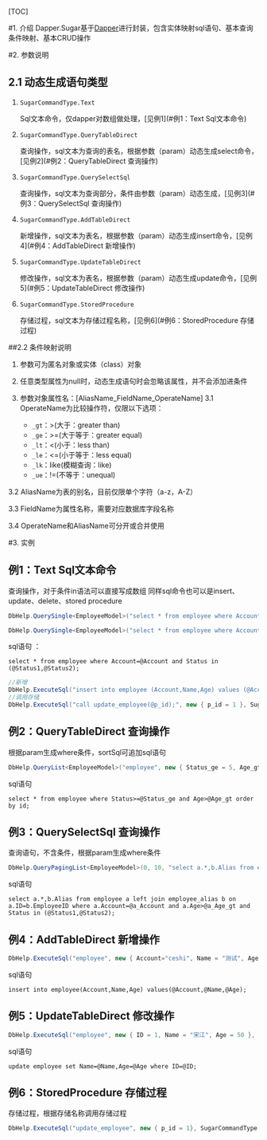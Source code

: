 [TOC]

#1. 介绍
Dapper.Sugar基于[Dapper](https://github.com/StackExchange/Dapper "微型ORMDapper")进行封装，包含实体映射sql语句、基本查询条件映射、基本CRUD操作

  

#2. 参数说明
## 2.1 动态生成语句类型
1. `SugarCommandType.Text`

   Sql文本命令，仅dapper对数组做处理，[见例1](#例1：Text Sql文本命令)

2. `SugarCommandType.QueryTableDirect`

   查询操作，sql文本为查询的表名，根据参数（param）动态生成select命令，[见例2](#例2：QueryTableDirect 查询操作)


3. `SugarCommandType.QuerySelectSql`

   查询操作，sql文本为查询部分，条件由参数（param）动态生成，[见例3](#例3：QuerySelectSql 查询操作)

4. `SugarCommandType.AddTableDirect`

   新增操作，sql文本为表名，根据参数（param）动态生成insert命令，[见例4](#例4：AddTableDirect 新增操作)

5. `SugarCommandType.UpdateTableDirect`

   修改操作，sql文本为表名，根据参数（param）动态生成update命令，[见例5](#例5：UpdateTableDirect 修改操作)

6. `SugarCommandType.StoredProcedure`

   存储过程，sql文本为存储过程名称，[见例6](#例6：StoredProcedure 存储过程)


##2.2 条件映射说明

1. 参数可为匿名对象或实体（class）对象

2. 任意类型属性为null时，动态生成语句时会忽略该属性，并不会添加进条件

3. 参数对象属性名：[AliasName_FieldName_OperateName]
  3.1 OperateName为比较操作符，仅限以下选项：

   * `_gt`：>(大于：greater than)
   * `_ge`：>=(大于等于：greater equal)
   * `_lt`：<(小于：less than)
   * `_le`：<=(小于等于：less equal)
   * `_lk`：like(模糊查询：like)
   * `_ue`：!=(不等于：unequal)

  3.2 AliasName为表的别名，目前仅限单个字符（a-z，A-Z）

  3.3 FieldName为属性名称，需要对应数据库字段名称

  3.4 OperateName和AliasName可分开或合并使用




#3. 实例
## 例1：Text Sql文本命令

查询操作，对于条件in语法可以直接写成数组
同样sql命令也可以是insert、update、delete、stored procedure

``` c#
DbHelp.QuerySingle<EmployeeModel>("select * from employee where Account=@Account and Status in @Status;", new { Account = "songjiang", Status = new int[] { 10, 5 } }, SugarCommandType.Text);

DbHelp.QuerySingle<EmployeeModel>("select * from employee where Account=@Account and Status in @Status;", new { Account = "songjiang", Status = new List<int> { 10, 5 } }, SugarCommandType.Text);
```
sql语句 ：
``` mysql
select * from employee where Account=@Account and Status in (@Status1,@Status2);
```


```c#
//新增
DbHelp.ExecuteSql("insert into employee (Account,Name,Age) values (@Account,@Name,@Age);", new { Account = "test",Name="测试", Age = 50 }, SugarCommandType.Text);
//调用存储
DbHelp.ExecuteSql("call update_employee(@p_id);", new { p_id = 1 }, SugarCommandType.Text);
```



## 例2：QueryTableDirect 查询操作

根据param生成where条件，sortSql可追加sql语句

```c#
DbHelp.QueryList<EmployeeModel>("employee", new { Status_ge = 5, Age_gt = 48 }, SugarCommandType.QueryTableDirect, "order by id");
```
sql语句
```mysql
select * from employee where Status>=@Status_ge and Age>@Age_gt order by id;
```




## 例3：QuerySelectSql 查询操作

查询语句，不含条件，根据param生成where条件

```c#
DbHelp.QueryPagingList<EmployeeModel>(0, 10, "select a.*,b.Alias from employee a left join employee_alias b on a.ID=b.EmployeeID", new { a_Account = "songjiang", a_Age_gt = 45, Status = new int[] { 10, 5 } }, SugarCommandType.QuerySelectSql);
```

sql语句

```mysql
select a.*,b.Alias from employee a left join employee_alias b on a.ID=b.EmployeeID where a.Account=@a_Account and a.Age>@a_Age_gt and Status in (@Status1,@Status2);
```



## 例4：AddTableDirect 新增操作

```c#
DbHelp.ExecuteSql("employee", new { Account="ceshi", Name = "测试", Age = 20 }, SugarCommandType.AddTableDirect);
```
sql语句
```mysql
insert into employee(Account,Name,Age) values(@Account,@Name,@Age);
```



## 例5：UpdateTableDirect 修改操作

```c#
DbHelp.ExecuteSql("employee", new { ID = 1, Name = "宋江", Age = 50 }, SugarCommandType.UpdateTableDirect);
```
sql语句
```mysql
update employee set Name=@Name,Age=@Age where ID=@ID;
```



## 例6：StoredProcedure 存储过程

存储过程，根据存储名称调用存储过程
```c#
DbHelp.ExecuteSql("update_employee", new { p_id = 1}, SugarCommandType.StoredProcedure);
```





